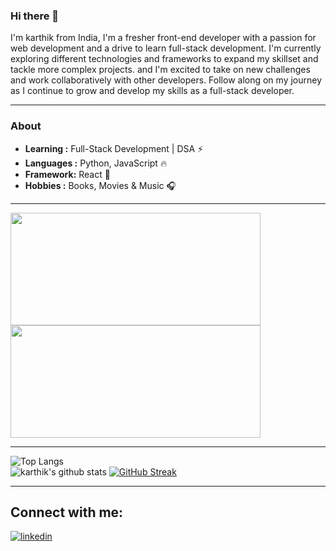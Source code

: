 ### Hi there 👋

I'm karthik from India, I'm a fresher front-end developer with a passion for web development and a drive to learn full-stack development. I'm currently exploring different technologies and frameworks to expand my skillset and tackle more complex projects. and I'm excited to take on new challenges and work collaboratively with other developers. Follow along on my journey as I continue to grow and develop my skills as a full-stack developer.

--------------------------------------------------------------------------------------------------------------------------------------------------------------------------
### About

-  **Learning :** Full-Stack Development |  DSA :zap:
-  **Languages :** Python, JavaScript :fire:
-  **Framework:** React 🔨
-  **Hobbies :** Books, Movies & Music :headphones:

--------------------------------------------------------------------------------------------------------------------------------------------------------------------------
  
<a href="https://github.com/kar-ke/github-readme-stats">
  <img align="center" width="400cm" height="180em" src="https://github-readme-stats.vercel.app/api?username=kar-ke&show_icons=true" />
  <img align="center" width="400cm" height="180em" src="https://github-readme-stats.vercel.app/api/top-langs/?username=kar-ke&layout=compact" />
</a>

--------------------------------------------------------------------------------------------------------------------------------------------------------------------------

![Top Langs](https://github-readme-stats.vercel.app/api/top-langs/?username=kar-ke&layout=compact&theme=highcontrast&langs_count=10&hide=ShaderLab,LLVM) 
</br>![karthik's github stats](https://github-readme-stats.vercel.app/api?username=kar-ke&show_icons=true&theme=highcontrast)
[![GitHub Streak](https://github-readme-streak-stats.herokuapp.com?user=kar-ke&theme=dark&ring=DD0000&background=000000&stroke=FFEC00&dates=18DDD5)](https://git.io/streak-stats)

--------------------------------------------------------------------------------------------------------------------------------------------------------------------------

## Connect with me:
<div align="left">
<a href="https://www.linkedin.com/in/karke/" target="_blank">
<img src=https://img.shields.io/badge/linkedin-%231E77B5.svg?&style=for-the-badge&logo=linkedin&logoColor=white alt=linkedin style="margin-bottom: 5px;" />
</a>  
</div>  
